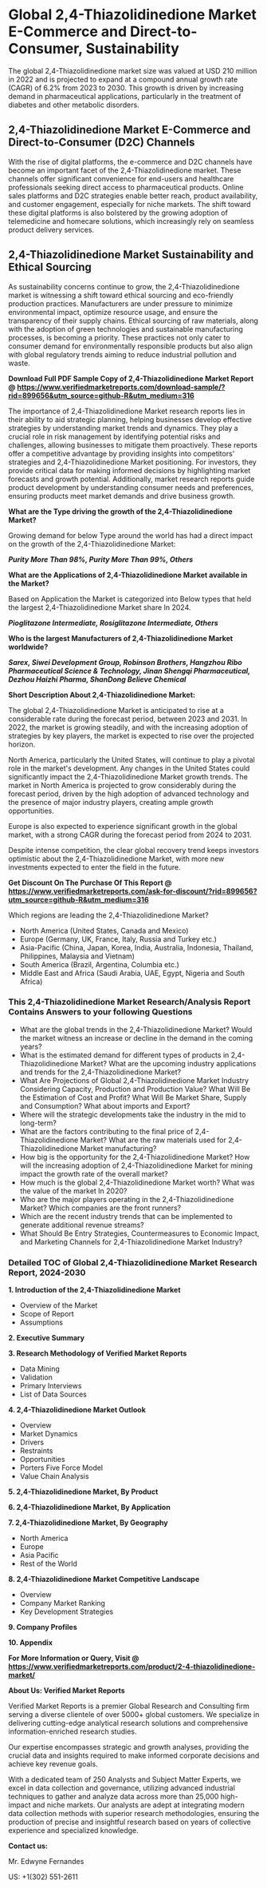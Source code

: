 <h1>Global 2,4-Thiazolidinedione Market E-Commerce and Direct-to-Consumer, Sustainability</h1><p class=""><p>The global 2,4-Thiazolidinedione market size was valued at USD 210 million in 2022 and is projected to expand at a compound annual growth rate (CAGR) of 6.2% from 2023 to 2030. This growth is driven by increasing demand in pharmaceutical applications, particularly in the treatment of diabetes and other metabolic disorders.</p><h2>2,4-Thiazolidinedione Market E-Commerce and Direct-to-Consumer (D2C) Channels</h2><p>With the rise of digital platforms, the e-commerce and D2C channels have become an important facet of the 2,4-Thiazolidinedione market. These channels offer significant convenience for end-users and healthcare professionals seeking direct access to pharmaceutical products. Online sales platforms and D2C strategies enable better reach, product availability, and customer engagement, especially for niche markets. The shift toward these digital platforms is also bolstered by the growing adoption of telemedicine and homecare solutions, which increasingly rely on seamless product delivery services.</p><h2>2,4-Thiazolidinedione Market Sustainability and Ethical Sourcing</h2><p>As sustainability concerns continue to grow, the 2,4-Thiazolidinedione market is witnessing a shift toward ethical sourcing and eco-friendly production practices. Manufacturers are under pressure to minimize environmental impact, optimize resource usage, and ensure the transparency of their supply chains. Ethical sourcing of raw materials, along with the adoption of green technologies and sustainable manufacturing processes, is becoming a priority. These practices not only cater to consumer demand for environmentally responsible products but also align with global regulatory trends aiming to reduce industrial pollution and waste.</p></p><p class=""><strong>Download Full PDF Sample Copy of 2,4-Thiazolidinedione Market Report @ <a href="https://www.verifiedmarketreports.com/download-sample/?rid=899656&utm_source=github-R&utm_medium=316" target="_blank">https://www.verifiedmarketreports.com/download-sample/?rid=899656&utm_source=github-R&utm_medium=316</a></strong></p><p>The importance of&nbsp;2,4-Thiazolidinedione Market research reports lies in their ability to aid strategic planning, helping businesses develop effective strategies by understanding market trends and dynamics. They play a crucial role in risk management by identifying potential risks and challenges, allowing businesses to mitigate them proactively. These reports offer a competitive advantage by providing insights into competitors' strategies and 2,4-Thiazolidinedione Market positioning. For investors, they provide critical data for making informed decisions by highlighting market forecasts and growth potential. Additionally, market research reports guide product development by understanding consumer needs and preferences, ensuring products meet market demands and drive business growth.</p><p><strong>What are the&nbsp;Type driving the growth of the 2,4-Thiazolidinedione Market?</strong></p><p id="" class="">Growing demand for below Type around the world has had a direct impact on the growth of the 2,4-Thiazolidinedione Market:</p><p class=""><em><strong>Purity More Than 98%, Purity More Than 99%, Others</strong></em></p><p class=""><strong>What are the&nbsp;Applications&nbsp;of 2,4-Thiazolidinedione Market available in the Market?</strong></p><p id="" class="">Based on Application the Market is categorized into Below types that held the largest 2,4-Thiazolidinedione Market share In 2024.</p><p class=""><em><strong>Pioglitazone Intermediate, Rosiglitazone Intermediate, Others</strong></em></p><p class=""><strong>Who is the largest Manufacturers of 2,4-Thiazolidinedione Market worldwide?</strong></p><p><em><strong>Sarex, Siwei Development Group, Robinson Brothers, Hangzhou Ribo Pharmaceutical Science & Technology, Jinan Shengqi Pharmaceutical, Dezhou Haizhi Pharma, ShanDong Believe Chemical</strong></em></p><p id="" class=""><strong>Short Description About 2,4-Thiazolidinedione Market:</strong></p><p>The global 2,4-Thiazolidinedione Market is anticipated to rise at a considerable rate during the forecast period, between 2023 and 2031. In 2022, the market is growing steadily, and with the increasing adoption of strategies by key players, the market is expected to rise over the projected horizon.</p><p>North America, particularly the United States, will continue to play a pivotal role in the market's development. Any changes in the United States could significantly impact the 2,4-Thiazolidinedione Market growth trends. The market in North America is projected to grow considerably during the forecast period, driven by the high adoption of advanced technology and the presence of major industry players, creating ample growth opportunities.</p><p>Europe is also expected to experience significant growth in the global market, with a strong CAGR during the forecast period from 2024 to 2031.</p><p>Despite intense competition, the clear global recovery trend keeps investors optimistic about the 2,4-Thiazolidinedione Market, with more new investments expected to enter the field in the future.</p><p id="" class=""><strong>Get Discount On The Purchase Of This Report @ <a href="https://www.verifiedmarketreports.com/ask-for-discount/?rid=899656?utm_source=github-R&utm_medium=316" target="_blank">https://www.verifiedmarketreports.com/ask-for-discount/?rid=899656?utm_source=github-R&utm_medium=316</a></strong></p><p class="">Which regions are leading the 2,4-Thiazolidinedione Market?</p><ul><li>North America (United States, Canada and Mexico)</li><li>Europe (Germany, UK, France, Italy, Russia and Turkey etc.)</li><li>Asia-Pacific (China, Japan, Korea, India, Australia, Indonesia, Thailand, Philippines, Malaysia and Vietnam)</li><li>South America (Brazil, Argentina, Columbia etc.)</li><li>Middle East and Africa (Saudi Arabia, UAE, Egypt, Nigeria and South Africa)</li></ul><h3 id="" class="">This 2,4-Thiazolidinedione Market Research/Analysis Report Contains Answers to your following Questions</h3><ul><li>What are the global trends in the 2,4-Thiazolidinedione Market? Would the market witness an increase or decline in the demand in the coming years?</li><li>What is the estimated demand for different types of products in 2,4-Thiazolidinedione Market? What are the upcoming industry applications and trends for the 2,4-Thiazolidinedione Market?</li><li>What Are Projections of Global 2,4-Thiazolidinedione Market Industry Considering Capacity, Production and Production Value? What Will Be the Estimation of Cost and Profit? What Will Be Market Share, Supply and Consumption? What about imports and Export?</li><li>Where will the strategic developments take the industry in the mid to long-term?</li><li>What are the factors contributing to the final price of 2,4-Thiazolidinedione Market? What are the raw materials used for 2,4-Thiazolidinedione Market manufacturing?</li><li>How big is the opportunity for the 2,4-Thiazolidinedione Market? How will the increasing adoption of 2,4-Thiazolidinedione Market for mining impact the growth rate of the overall market?</li><li>How much is the global 2,4-Thiazolidinedione Market worth? What was the value of the market In 2020?</li><li>Who are the major players operating in the 2,4-Thiazolidinedione Market? Which companies are the front runners?</li><li>Which are the recent industry trends that can be implemented to generate additional revenue streams?</li><li>What Should Be Entry Strategies, Countermeasures to Economic Impact, and Marketing Channels for 2,4-Thiazolidinedione Market Industry?</li></ul><h3 id="" class="">Detailed TOC of Global 2,4-Thiazolidinedione Market Research Report, 2024-2030</h3><p id="" class=""><strong>1. Introduction of the 2,4-Thiazolidinedione Market</strong></p><ul><li>Overview of the Market</li><li>Scope of Report</li><li>Assumptions</li></ul><p id="" class=""><strong>2. Executive Summary</strong></p><p id="" class=""><strong>3. Research Methodology of Verified Market Reports</strong></p><ul><li>Data Mining</li><li>Validation</li><li>Primary Interviews</li><li>List of Data Sources</li></ul><p id="" class=""><strong>4. 2,4-Thiazolidinedione Market Outlook</strong></p><ul><li>Overview</li><li>Market Dynamics</li><li>Drivers</li><li>Restraints</li><li>Opportunities</li><li>Porters Five Force Model</li><li>Value Chain Analysis</li></ul><p id="" class=""><strong>5. 2,4-Thiazolidinedione Market, By Product</strong></p><p id="" class=""><strong>6. 2,4-Thiazolidinedione Market, By Application</strong></p><p id="" class=""><strong>7. 2,4-Thiazolidinedione Market, By Geography</strong></p><ul><li>North America</li><li>Europe</li><li>Asia Pacific</li><li>Rest of the World</li></ul><p id="" class=""><strong>8. 2,4-Thiazolidinedione Market Competitive Landscape</strong></p><ul><li>Overview</li><li>Company Market Ranking</li><li>Key Development Strategies</li></ul><p id="" class=""><strong>9. Company Profiles</strong></p><p id="" class=""><strong>10. Appendix</strong></p><p id="" class=""><strong>For More Information or Query, Visit @ <a href="https://www.verifiedmarketreports.com/product/2-4-thiazolidinedione-market/" target="_blank">https://www.verifiedmarketreports.com/product/2-4-thiazolidinedione-market/</a></strong></p><p id="" class=""><strong>About Us: Verified Market Reports</strong></p><p id="" class="">Verified Market Reports is a premier Global Research and Consulting firm serving a diverse clientele of over 5000+ global customers. We specialize in delivering cutting-edge analytical research solutions and comprehensive information-enriched research studies.</p><p id="" class="">Our expertise encompasses strategic and growth analyses, providing the crucial data and insights required to make informed corporate decisions and achieve key revenue goals.</p><p id="" class="">With a dedicated team of 250 Analysts and Subject Matter Experts, we excel in data collection and governance, utilizing advanced industrial techniques to gather and analyze data across more than 25,000 high-impact and niche markets. Our analysts are adept at integrating modern data collection methods with superior research methodologies, ensuring the production of precise and insightful research based on years of collective experience and specialized knowledge.</p><p id="" class=""><strong>Contact us:</strong></p><p id="" class="">Mr. Edwyne Fernandes</p><p id="" class="">US: +1(302) 551-2611</p>